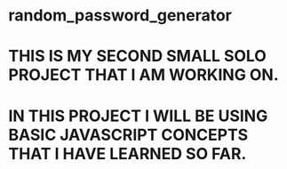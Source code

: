 # random_password_generator

# THIS IS MY SECOND SMALL SOLO PROJECT THAT I AM WORKING ON.

# IN THIS PROJECT I WILL BE USING BASIC JAVASCRIPT CONCEPTS THAT I HAVE LEARNED SO FAR.
